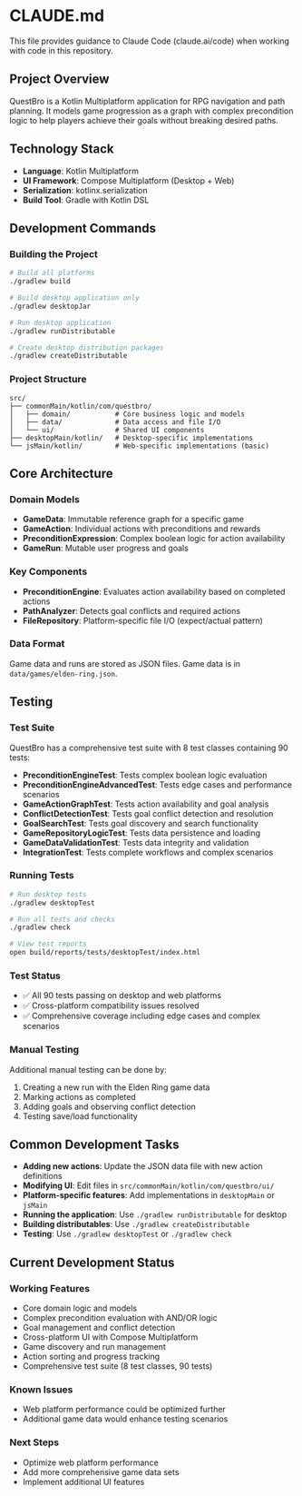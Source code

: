 # CLAUDE.md

This file provides guidance to Claude Code (claude.ai/code) when working with code in this repository.

## Project Overview

QuestBro is a Kotlin Multiplatform application for RPG navigation and path planning. It models game progression as a graph with complex precondition logic to help players achieve their goals without breaking desired paths.

## Technology Stack

- **Language**: Kotlin Multiplatform
- **UI Framework**: Compose Multiplatform (Desktop + Web)
- **Serialization**: kotlinx.serialization
- **Build Tool**: Gradle with Kotlin DSL

## Development Commands

### Building the Project
```bash
# Build all platforms
./gradlew build

# Build desktop application only
./gradlew desktopJar

# Run desktop application
./gradlew runDistributable

# Create desktop distribution packages
./gradlew createDistributable
```

### Project Structure
```
src/
├── commonMain/kotlin/com/questbro/
│   ├── domain/           # Core business logic and models
│   ├── data/             # Data access and file I/O
│   └── ui/               # Shared UI components
├── desktopMain/kotlin/   # Desktop-specific implementations
└── jsMain/kotlin/        # Web-specific implementations (basic)
```

## Core Architecture

### Domain Models
- **GameData**: Immutable reference graph for a specific game
- **GameAction**: Individual actions with preconditions and rewards
- **PreconditionExpression**: Complex boolean logic for action availability
- **GameRun**: Mutable user progress and goals

### Key Components
- **PreconditionEngine**: Evaluates action availability based on completed actions
- **PathAnalyzer**: Detects goal conflicts and required actions
- **FileRepository**: Platform-specific file I/O (expect/actual pattern)

### Data Format
Game data and runs are stored as JSON files. Game data is in `data/games/elden-ring.json`.

## Testing

### Test Suite
QuestBro has a comprehensive test suite with 8 test classes containing 90 tests:
- **PreconditionEngineTest**: Tests complex boolean logic evaluation
- **PreconditionEngineAdvancedTest**: Tests edge cases and performance scenarios
- **GameActionGraphTest**: Tests action availability and goal analysis
- **ConflictDetectionTest**: Tests goal conflict detection and resolution
- **GoalSearchTest**: Tests goal discovery and search functionality
- **GameRepositoryLogicTest**: Tests data persistence and loading
- **GameDataValidationTest**: Tests data integrity and validation
- **IntegrationTest**: Tests complete workflows and complex scenarios

### Running Tests
```bash
# Run desktop tests
./gradlew desktopTest

# Run all tests and checks
./gradlew check

# View test reports
open build/reports/tests/desktopTest/index.html
```

### Test Status
- ✅ All 90 tests passing on desktop and web platforms
- ✅ Cross-platform compatibility issues resolved
- ✅ Comprehensive coverage including edge cases and complex scenarios

### Manual Testing
Additional manual testing can be done by:
1. Creating a new run with the Elden Ring game data
2. Marking actions as completed
3. Adding goals and observing conflict detection
4. Testing save/load functionality

## Common Development Tasks

- **Adding new actions**: Update the JSON data file with new action definitions
- **Modifying UI**: Edit files in `src/commonMain/kotlin/com/questbro/ui/`
- **Platform-specific features**: Add implementations in `desktopMain` or `jsMain`
- **Running the application**: Use `./gradlew runDistributable` for desktop
- **Building distributables**: Use `./gradlew createDistributable`
- **Testing**: Use `./gradlew desktopTest` or `./gradlew check`

## Current Development Status

### Working Features
- Core domain logic and models
- Complex precondition evaluation with AND/OR logic
- Goal management and conflict detection
- Cross-platform UI with Compose Multiplatform
- Game discovery and run management
- Action sorting and progress tracking
- Comprehensive test suite (8 test classes, 90 tests)

### Known Issues
- Web platform performance could be optimized further
- Additional game data would enhance testing scenarios

### Next Steps
- Optimize web platform performance
- Add more comprehensive game data sets
- Implement additional UI features